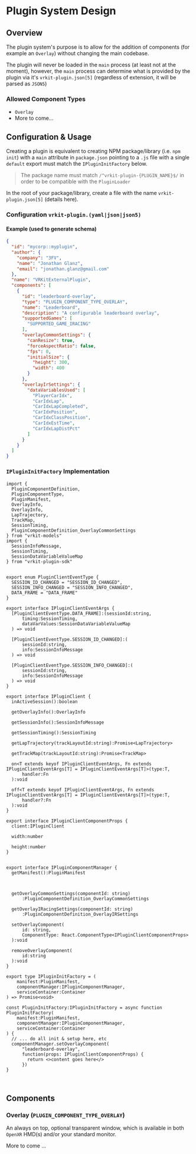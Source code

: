 # Plugin System Design

## Overview

The plugin system's purpose is to allow for the addition of components
(for example an `Overlay`) without changing the main codebase.

The plugin will never be loaded in the `main` process (at least not at the
moment), however, the `main` process can determine what is provided by the
plugin via
it's `vrkit-plugin.json[5]` (regardless of extension, it will be parsed as
`JSON5`)

### Allowed Component Types

- `Overlay`
- More to come...

## Configuration & Usage

Creating a plugin is equivalent to creating NPM package/library (i.e.
`npm init`) with a `main` attribute in `package.json` pointing to a `.js`
file with a single `default` export must match the `IPluginInitFactory` below.

> The package name must match `/^vrkit-plugin-{PLUGIN_NAME}$/` in order to be
> compatible with the `PluginLoader`

In the root of your package/library, create a file with the name
`vrkit-plugin.json[5]` (details here).

### Configuration `vrkit-plugin.(yaml|json|json5)`

#### Example (used to generate schema)

```json
{
  "id": "mycorp::myplugin",
  "author": {
    "company": "3FV",
    "name": "Jonathan Glanz",
    "email": "jonathan.glanz@gmail.com"
  },
  "name": "VRKitExternalPlugin",
  "components": [
    {
      "id": "leaderboard-overlay",
      "type": "PLUGIN_COMPONENT_TYPE_OVERLAY",
      "name": "Leaderboard",
      "description": "A configurable leaderboard overlay",
      "supportedGames": [
        "SUPPORTED_GAME_IRACING"
      ],
      "overlayCommonSettings": {
        "canResize": true,
        "forceAspectRatio": false,
        "fps": 0,
        "initialSize": {
          "height": 300,
          "width": 400
        }
      },
      "overlayIrSettings": {
        "dataVariablesUsed": [
          "PlayerCarIdx",
          "CarIdxLap",
          "CarIdxLapCompleted",
          "CarIdxPosition",
          "CarIdxClassPosition",
          "CarIdxEstTime",
          "CarIdxLapDistPct"
        ]
      }
    }
  ]
}
```

### `IPluginInitFactory` Implementation

```tsx
import {
  PluginComponentDefinition,
  PluginComponentType,
  PluginManifest,
  OverlayInfo,
  OverlayInfo,
  LapTrajectory,
  TrackMap,
  SessionTiming,
  PluginComponentDefinition_OverlayCommonSettings
} from "vrkit-models"
import {
  SessionInfoMessage,
  SessionTiming,
  SessionDataVariableValueMap
} from "vrkit-plugin-sdk"


export enum PluginClientEventType {
  SESSION_ID_CHANGED = "SESSION_ID_CHANGED",
  SESSION_INFO_CHANGED = "SESSION_INFO_CHANGED",
  DATA_FRAME = "DATA_FRAME"
}

export interface IPluginClientEventArgs {
  [PluginClientEventType.DATA_FRAME]:(sessionId:string,
      timing:SessionTiming,
      dataVarValues:SessionDataVariableValueMap
  ) => void
  
  [PluginClientEventType.SESSION_ID_CHANGED]:(
      sessionId:string,
      info:SessionInfoMessage
  ) => void
  
  [PluginClientEventType.SESSION_INFO_CHANGED]:(
      sessionId:string,
      info:SessionInfoMessage
  ) => void
}

export interface IPluginClient {
  inActiveSession():boolean
  
  getOverlayInfo():OverlayInfo
  
  getSessionInfo():SessionInfoMessage
  
  getSessionTiming():SessionTiming
  
  getLapTrajectory(trackLayoutId:string):Promise<LapTrajectory>
  
  getTrackMap(trackLayoutId:string):Promise<TrackMap>
  
  on<T extends keyof IPluginClientEventArgs, Fn extends IPluginClientEventArgs[T] = IPluginClientEventArgs[T]>(type:T,
      handler:Fn
  ):void
  
  off<T extends keyof IPluginClientEventArgs, Fn extends IPluginClientEventArgs[T] = IPluginClientEventArgs[T]>(type:T,
      handler?:Fn
  ):void
}

export interface IPluginClientComponentProps {
  client:IPluginClient
  
  width:number
  
  height:number
}


export interface IPluginComponentManager {
  getManifest():PluginManifest
  
  
  
  getOverlayCommonSettings(componentId: string)
      :PluginComponentDefinition_OverlayCommonSettings
  
  getOverlayIRacingSettings(componentId: string)
      :PluginComponentDefinition_OverlayIRSettings
  
  setOverlayComponent(
      id: string,
      ComponentType: React.ComponentType<IPluginClientComponentProps>
  ):void
  
  removeOverlayComponent( 
      id:string
  ):void
}

export type IPluginInitFactory = (
    manifest:PluginManifest,
    componentManager:IPluginComponentManager,
    serviceContainer:Container
) => Promise<void>

const PluginInitFactory:IPluginInitFactory = async function PluginInitFactory(
    manifest:PluginManifest,
    componentManager:IPluginComponentManager,
    serviceContainer:Container
) {
  // ... do all init & setup here, etc
  componentManager.setOverlayComponent(
      "leaderboard-overlay", 
      function(props: IPluginClientComponentProps) {
        return <>content goes here</>
      })
}



```

## Components

### Overlay (`PLUGIN_COMPONENT_TYPE_OVERLAY`)

An always on top, optional transparent window, which is available in both
`OpenXR` HMD(s) and/or your standard monitor.

More to come ...

